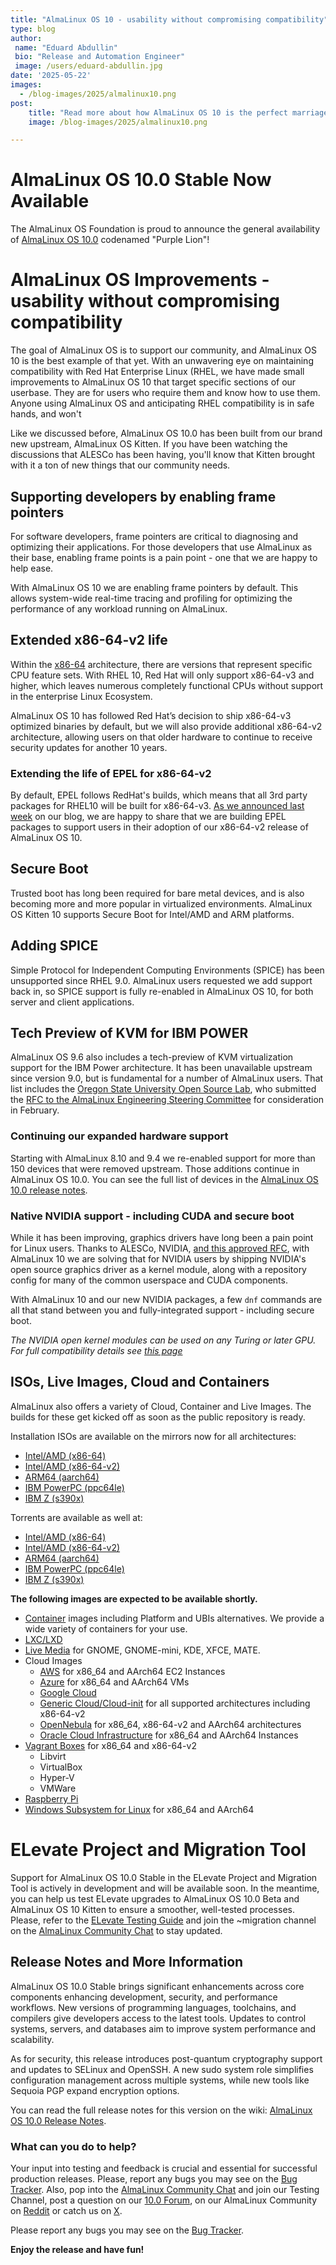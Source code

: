 ```yaml
---
title: "AlmaLinux OS 10 - usability without compromising compatibility"
type: blog
author:
 name: "Eduard Abdullin"
 bio: "Release and Automation Engineer"
 image: /users/eduard-abdullin.jpg
date: '2025-05-22'
images:
  - /blog-images/2025/almalinux10.png
post:
    title: "Read more about how AlmaLinux OS 10 is the perfect marriage of maintaining compatibility and serving our community!"
    image: /blog-images/2025/almalinux10.png

---
```


# AlmaLinux OS 10.0 Stable Now Available 

The AlmaLinux OS Foundation is proud to announce the general availability of [AlmaLinux OS 10.0](https://mirrors.almalinux.org/isos.html) codenamed "Purple Lion"!

# AlmaLinux OS Improvements - usability without compromising compatibility

The goal of AlmaLinux OS is to support our community, and AlmaLinux OS 10 is the best example of that yet. With an unwavering eye on maintaining compatibility with Red Hat Enterprise Linux (RHEL, we have made small improvements to AlmaLinux OS 10 that target specific sections of our userbase. They are for users who require them and know how to use them. Anyone using AlmaLinux OS and anticipating RHEL compatibility is in safe hands, and won't 

Like we discussed before, AlmaLinux OS 10.0 has been built from our brand new upstream, AlmaLinux OS Kitten. If you have been watching the discussions that ALESCo has been having, you'll know that Kitten brought with it a ton of new things that our community needs. 

## Supporting developers by enabling frame pointers
For software developers, frame pointers are critical to diagnosing and optimizing their applications. For those developers that use AlmaLinux as their base, enabling frame points is a pain point - one that we are happy to help ease. 

With AlmaLinux OS 10 we are enabling frame pointers by default. This allows system-wide real-time tracing and profiling for optimizing the performance of any workload running on AlmaLinux. 

## Extended x86-64-v2 life
Within the [x86-64](https://en.wikipedia.org/wiki/X86-64) architecture, there are versions that represent specific CPU feature sets. With RHEL 10, Red Hat will only support x86-64-v3 and higher, which leaves numerous completely functional CPUs without support in the enterprise Linux Ecosystem. 

AlmaLinux OS 10 has followed Red Hat’s decision to ship x86-64-v3 optimized binaries by default, but we will also provide additional x86-64-v2 architecture, allowing users on that older hardware to continue to receive security updates for another 10 years.

### Extending the life of EPEL for x86-64-v2
By default, EPEL follows RedHat's builds, which means that all 3rd party packages for RHEL10 will be built for x86-64-v3. [As we announced last week](https://almalinux.org/blog/2025-05-13-epel-10-kitten-v2/) on our blog, we are happy to share that we are building EPEL packages to support users in their adoption of our x86-64-v2 release of AlmaLinux OS 10.  

## Secure Boot
Trusted boot has long been required for bare metal devices, and is also becoming more and more popular in virtualized environments. AlmaLinux OS Kitten 10 supports Secure Boot for Intel/AMD and ARM platforms.

## Adding SPICE
Simple Protocol for Independent Computing Environments (SPICE) has been unsupported since RHEL 9.0. AlmaLinux users requested we add support back in, so SPICE support is fully re-enabled in AlmaLinux OS 10, for both server and client applications.

## Tech Preview of KVM for IBM POWER
AlmaLinux OS 9.6 also includes a tech-preview of KVM virtualization support for the IBM Power architecture. It has been unavailable upstream since version 9.0, but is fundamental for a number of AlmaLinux users. That list includes the [Oregon State University Open Source Lab](https://osuosl.org/), who submitted the [RFC to the AlmaLinux Engineering Steering Committee](https://github.com/AlmaLinux/ALESCo/blob/master/rfcs/0002-enable-kvm-on-almaLinux-9-on-ppc64le.md) for consideration in February.

### Continuing our expanded hardware support
Starting with AlmaLinux 8.10 and 9.4 we re-enabled support for more than 150 devices that were removed upstream. Those additions continue in AlmaLinux OS 10.0. You can see the full list of devices in the [AlmaLinux OS 10.0 release notes](https://wiki.almalinux.org/release-notes/).

### Native NVIDIA support - including CUDA and secure boot

While it has been improving, graphics drivers have long been a pain point for Linux users. Thanks to ALESCo, NVIDIA, [and this approved RFC](https://github.com/AlmaLinux/ALESCo/blob/master/rfcs/0004-build-and-ship-nvidia-drivers.md), with AlmaLinux 10 we are solving that for NVIDIA users by shipping NVIDIA's open source graphics driver as a kernel module, along with a repository config for many of the common userspace and CUDA components.

With AlmaLinux 10 and our new NVIDIA packages, a few `dnf` commands are all that stand between you and fully-integrated support - including secure boot.

*The NVIDIA open kernel modules can be used on any Turing or later GPU.  For full compatibility details see [this page](https://github.com/NVIDIA/open-gpu-kernel-modules?tab=readme-ov-file#compatible-gpus)*

## ISOs, Live Images, Cloud and Containers

AlmaLinux also offers a variety of Cloud, Container and Live Images. The builds for these get kicked off as soon as the public repository is ready. 

Installation ISOs are available on the mirrors now for all architectures:
* [Intel/AMD (x86-64)](https://mirrors.almalinux.org/isos/x86_64/10.0.html)
* [Intel/AMD (x86-64-v2)](https://mirrors.almalinux.org/isos/x86_64_v2/10.0.html)
* [ARM64 (aarch64)](https://mirrors.almalinux.org/isos/aarch64/10.0.html)
* [IBM PowerPC (ppc64le)](https://mirrors.almalinux.org/isos/ppc64le/10.0.html)
* [IBM Z (s390x)](https://mirrors.almalinux.org/isos/s390x/10.0.html)

Torrents are available as well at:
* [Intel/AMD (x86-64)](https://repo.almalinux.org/almalinux/10.0/isos/x86_64/AlmaLinux-10.0-x86_64.torrent)
* [Intel/AMD (x86-64-v2)](https://repo.almalinux.org/almalinux/10.0/isos/x86_64_v2/AlmaLinux-10.0-x86_64_v2.torrent)
* [ARM64 (aarch64)](https://repo.almalinux.org/almalinux/10.0/isos/aarch64/AlmaLinux-10.0-aarch64.torrent)
* [IBM PowerPC (ppc64le)](https://repo.almalinux.org/almalinux/10.0/isos/ppc64le/AlmaLinux-10.0-ppc64le.torrent)
* [IBM Z (s390x)](https://repo.almalinux.org/almalinux/10.0/isos/s390x/AlmaLinux-10.0-s390x.torrent)

**The following images are expected to be available shortly.** 

* [Container](https://wiki.almalinux.org/containers/) images including Platform and UBIs alternatives. We provide a wide variety of containers for your use. 
* [LXC/LXD](https://images.linuxcontainers.org/images/almalinux/) 
* [Live Media](https://wiki.almalinux.org/LiveMedia.html) for GNOME, GNOME-mini, KDE, XFCE, MATE.
* Cloud Images 
    * [AWS](https://wiki.almalinux.org/cloud/AWS.html) for x86_64 and AArch64 EC2 Instances
    * [Azure](https://wiki.almalinux.org/cloud/Azure.html) for x86_64 and AArch64 VMs
    * [Google Cloud](https://wiki.almalinux.org/cloud/Google.html)
    * [Generic Cloud/Cloud-init](https://wiki.almalinux.org/cloud/Generic-cloud-on-local.html) for all supported architectures including x86-64-v2
    * [OpenNebula](https://wiki.almalinux.org/cloud/OpenNebula.html) for x86_64, x86-64-v2 and AArch64 architectures
    * [Oracle Cloud Infrastructure](https://wiki.almalinux.org/cloud/OCI.html) for x86_64 and AArch64 Instances
* [Vagrant Boxes](https://app.vagrantup.com/almalinux) for x86_64 and x86-64-v2
    * Libvirt
    * VirtualBox
    * Hyper-V
    * VMWare
* [Raspberry Pi](https://wiki.almalinux.org/documentation/raspberry-pi.html)
* [Windows Subsystem for Linux](https://wiki.almalinux.org/documentation/wsl.html) for x86_64 and AArch64

# ELevate Project and Migration Tool

Support for AlmaLinux OS 10.0 Stable in the ELevate Project and Migration Tool is actively in development and will be available soon.
In the meantime, you can help us test ELevate upgrades to AlmaLinux OS 10.0 Beta and AlmaLinux OS 10 Kitten to ensure a smoother, well-tested processes. Please, refer to the [ELevate Testing Guide](https://wiki.almalinux.org/elevate/ELevate-NG-testing-guide.html#upgrade-centos-7-to-almalinux-8) and join the ~migration channel on the [AlmaLinux Community Chat](https://chat.almalinux.org/almalinux/channels/migration) to stay updated.

## Release Notes and More Information

AlmaLinux OS 10.0 Stable brings significant enhancements across core components enhancing development, security, and performance workflows. New versions of programming languages, toolchains, and compilers give developers access to the latest tools. Updates to control systems, servers, and databases aim to improve system performance and scalability.

As for security, this release introduces post-quantum cryptography support and updates to SELinux and OpenSSH. A new sudo system role simplifies configuration management across multiple systems, while new tools like Sequoia PGP expand encryption options.

You can read the full release notes for this version on the wiki: [AlmaLinux OS 10.0 Release Notes](https://wiki.almalinux.org/release-notes/10.0.html).

### What can you do to help?

Your input into testing and feedback is crucial and essential for successful production releases. 
Please, report any bugs you may see on the [Bug Tracker](https://bugs.almalinux.org/). Also, pop into the [AlmaLinux Community Chat](https://chat.almalinux.org) and join our Testing Channel, post a question on our [10.0 Forum](https://forums.almalinux.org/), on our AlmaLinux Community on [Reddit](https://reddit.com/r/almalinux) or catch us on [X](https://twitter.com/almalinux). 

Please report any bugs you may see on the [Bug Tracker](https://bugs.almalinux.org/). 

**Enjoy the release and have fun!**